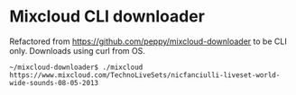 Mixcloud CLI downloader
===================

Refactored from https://github.com/peppy/mixcloud-downloader to be CLI only. Downloads using curl from OS.

```~/mixcloud-downloader$ ./mixcloud https://www.mixcloud.com/TechnoLiveSets/nicfanciulli-liveset-world-wide-sounds-08-05-2013```
